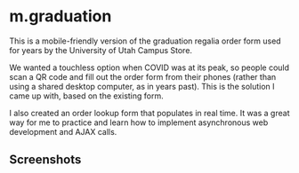 # m.graduation
This is a mobile-friendly version of the graduation regalia order form used for 
years by the University of Utah Campus Store.

We wanted a touchless option when COVID was at its peak, so people could scan a 
QR code and fill out the order form from their phones (rather than using a shared 
desktop computer, as in years past). 
This is the solution I came up with, based on the existing form.

I also created an order lookup form that populates in real time. It was a great
way for me to practice and learn how to implement asynchronous web development and
AJAX calls.

## Screenshots

